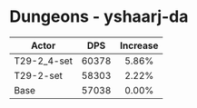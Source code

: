 # Dungeons - yshaarj-da
| Actor | DPS | Increase |
|---|:---:|:---:|
|T29-2_4-set|60378|5.86%|
|T29-2-set|58303|2.22%|
|Base|57038|0.00%|
